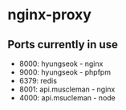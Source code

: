 # nginx-proxy

## Ports currently in use

- 8000: hyungseok - nginx
- 9000: hyungseok - phpfpm
- 6379: redis
- 8001: api.muscleman - nginx
- 4000: api.msucleman - node